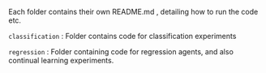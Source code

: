 Each folder contains their own README.md , detailing how to run the code etc. 

`classification` : Folder contains code for classification experiments

`regression` : Folder containing code for regression agents, and also continual learning experiments. 
